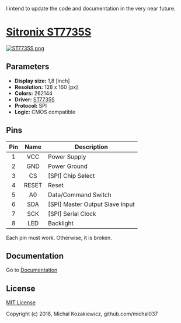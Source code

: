 I intend to update the code and documentation in the very near future.

# [Sitronix ST7735S](http://www.sitronix.com.tw/en/product/Driver/mobile_display.html)
[![ST7735S png](https://raw.githubusercontent.com/michal037/driver-ST7735S/master/documentation/img/st7735s-small.png)](https://raw.githubusercontent.com/michal037/driver-ST7735S/master/documentation/img/st7735s-full.png)


## Parameters
* **Display size:** 1,8 [inch]
* **Resolution:** 128 x 160 [px]
* **Colors:** 262144
* **Driver:** [ST7735S](https://github.com/michal037/driver-ST7735S/raw/master/documentation/datasheet/st7735s_datasheet_v1.4.pdf)
* **Protocol:** SPI
* **Logic:** CMOS compatible


## Pins
| Pin | Name | Description |
| :---: | :---: | --- |
| 1 | VCC | Power Supply |
| 2 | GND | Power Ground |
| 3 | CS | [SPI] Chip Select |
| 4 | RESET | Reset |
| 5 | A0 | Data/Command Switch |
| 6 | SDA | [SPI] Master Output Slave Input |
| 7 | SCK | [SPI] Serial Clock |
| 8 | LED | Backlight |

Each pin must work. Otherwise, it is broken.


## Documentation
Go to [Documentation](documentation/readme.md)


## License
[MIT License](https://raw.githubusercontent.com/michal037/driver-ST7735S/master/license.txt)

Copyright (c) 2018, Michal Kozakiewicz, github.com/michal037

